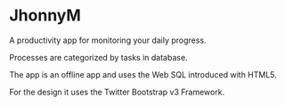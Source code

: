 JhonnyM
=======

A productivity app for monitoring your daily progress.

Processes are categorized by tasks in database. 

The app is an offline app and uses the Web SQL introduced with HTML5.

For the design it uses the Twitter Bootstrap v3 Framework.

